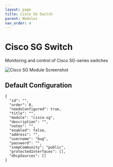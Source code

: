 ```yaml
---
layout: page
title: Cisco SG Switch
parent: Modules
nav_order: 4
---
```


# Cisco SG Switch

Monitoring and control of Cisco SG-series switches

![Cisco SG Module Screenshot](/bug/assets/images/screenshots/module-cisco-sg.png)

## Default Configuration

```
{
  "id": "",
  "order": 0,
  "needsConfigured": true,
  "title": "",
  "module": "cisco-sg",
  "description": "",
  "notes": "",
  "enabled": false,
  "address": "",
  "username": "bug",
  "password": "",
  "snmpCommunity": "public",
  "protectedInterfaces": [],
  "dhcpSources": []
}
```
